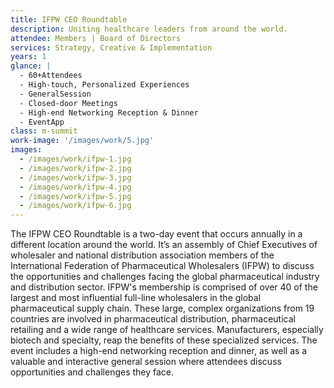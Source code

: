 ```yaml
---
title: IFPW CEO Roundtable
description: Uniting healthcare leaders from around the world.
attendee: Members | Board of Directors
services: Strategy, Creative & Implementation
years: 1
glance: |
  - 60+Attendees
  - High-touch, Personalized Experiences
  - GeneralSession
  - Closed-door Meetings
  - High-end Networking Reception & Dinner
  - EventApp
class: m-summit
work-image: '/images/work/5.jpg'
images:
  - /images/work/ifpw-1.jpg
  - /images/work/ifpw-2.jpg
  - /images/work/ifpw-3.jpg
  - /images/work/ifpw-4.jpg
  - /images/work/ifpw-5.jpg
  - /images/work/ifpw-6.jpg
---
```


The IFPW CEO Roundtable is a two-day event that occurs annually in a different location around the world. It’s an assembly of Chief Executives of wholesaler and national distribution association members of the International Federation of Pharmaceutical Wholesalers (IFPW) to discuss the opportunities and challenges facing the global pharmaceutical industry and distribution sector.
IFPW's membership is comprised of over 40 of the largest and most influential full-line wholesalers in the global pharmaceutical supply chain. These large, complex organizations from 19 countries are involved in pharmaceutical distribution, pharmaceutical retailing and a wide range of healthcare services. Manufacturers, especially biotech and specialty, reap the benefits of these specialized services.
The event includes a high-end networking reception and dinner, as well as a valuable and interactive general session where attendees discuss opportunities and challenges they face.
